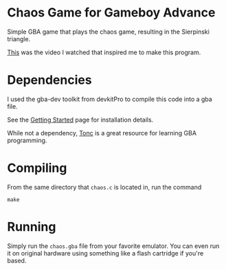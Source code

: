 # Chaos Game for Gameboy Advance

Simple GBA game that plays the chaos game, resulting in the Sierpinski triangle.

[This](https://www.youtube.com/watch?v=kbKtFN71Lfs&ab_channel=Numberphile) was the video I watched that inspired me to make this program. 

# Dependencies 

I used the gba-dev toolkit from devkitPro to compile this code into a gba file. 

See the [Getting Started](https://devkitpro.org/wiki/Getting_Started) page for installation details.

While not a dependency, [Tonc](https://www.coranac.com/tonc/text/) is a great resource for learning GBA programming. 

# Compiling

From the same directory that `chaos.c` is located in, run the command
```
make
```

# Running

Simply run the `chaos.gba` file from your favorite emulator. You can even run it on original hardware using something like a flash cartridge if you're based.

